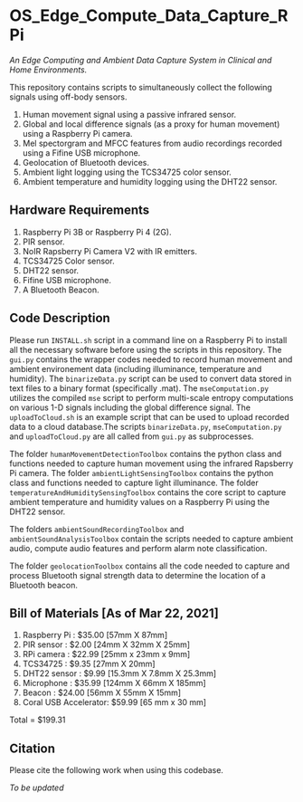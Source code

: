 # OS_Edge_Compute_Data_Capture_RPi
*An Edge Computing and Ambient Data Capture System in Clinical and Home Environments.*

This repository contains scripts to simultaneously collect the following signals using off-body sensors.
1. Human movement signal using a passive infrared sensor.
2. Global and local difference signals (as a proxy for human movement) using a Raspberry Pi camera.
3. Mel spectorgram and MFCC features from audio recordings recorded using a Fifine USB microphone.
4. Geolocation of Bluetooth devices.
5. Ambient light logging using the TCS34725 color sensor.
6. Ambient temperature and humidity logging using the DHT22 sensor.

## Hardware Requirements
1. Raspberry Pi 3B or Raspberry Pi 4 (2G).
2. PIR sensor.
3. NoIR Rapsberry Pi Camera V2 with IR emitters.
4. TCS34725 Color sensor.
5. DHT22 sensor.
6. Fifine USB microphone.
7. A Bluetooth Beacon.

## Code Description
Please run `INSTALL.sh` script in a command line on a Raspberry Pi to install all the necessary software before using the scripts in this repository. The `gui.py` contains the wrapper codes needed to record human movement and ambient environement data (including illuminance, temperature and humidity). The `binarizeData.py` script can be used to convert data stored in text files to a binary format (specifically .mat). The `mseComputation.py` utilizes the compiled `mse` script to perform multi-scale entropy computations on various 1-D signals including the global difference signal. The `uploadToCloud.sh` is an example script that can be used to upload recorded data to a cloud database.The scripts `binarizeData.py`, `mseComputation.py` and `uploadToCloud.py` are all called from `gui.py` as subprocesses.

The folder `humanMovementDetectionToolbox` contains the python class and functions needed to capture human movement using the infrared Rapsberry Pi camera. The folder `ambientLightSensingToolbox` contains the python class and functions needed to capture light illuminance. The folder `temperatureAndHumiditySensingToolbox` contains the core script to capture ambient temperature and humidity values on a Raspberry Pi using the DHT22 sensor.

The folders `ambientSoundRecordingToolbox` and `ambientSoundAnalysisToolbox` contain the scripts needed to capture ambient audio, compute audio features and perform alarm note classification.

The folder `geolocationToolbox` contains all the code needed to capture and process Bluetooth signal strength data to determine the location of a Bluetooth beacon.

## Bill of Materials [As of Mar 22, 2021]
1. Raspberry Pi         : $35.00 [57mm X 87mm]
2. PIR sensor           :  $2.00 [24mm X 32mm X 25mm]
3. RPi camera           : $22.99 [25mm x 23mm x 9mm]
4. TCS34725             :  $9.35 [27mm X 20mm]
5. DHT22 sensor         :  $9.99 [15.3mm X 7.8mm X 25.3mm]
6. Microphone           : $35.99 [124mm X 66mm X 185mm]
7. Beacon               : $24.00 [56mm X 55mm X 15mm]
8. Coral USB Accelerator: $59.99 [65 mm x 30 mm]

Total                   = $199.31

## Citation

Please cite the following work when using this codebase.

*To be updated*

